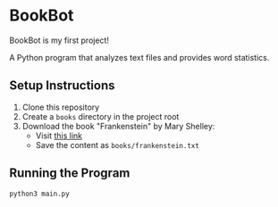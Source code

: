 # BookBot
BookBot is my first project!

A Python program that analyzes text files and provides word statistics.

## Setup Instructions

1. Clone this repository
2. Create a `books` directory in the project root
3. Download the book "Frankenstein" by Mary Shelley:
   - Visit [this link](https://raw.githubusercontent.com/asweigart/codebreaker/master/frankenstein.txt)
   - Save the content as `books/frankenstein.txt`

## Running the Program

```bash
python3 main.py